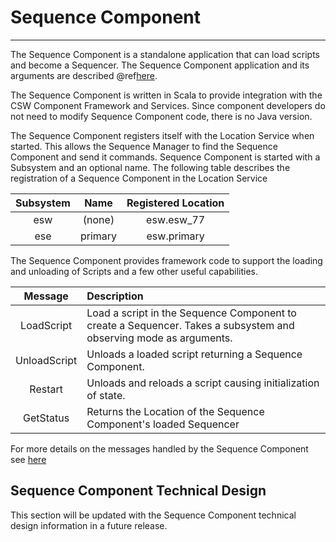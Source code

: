 # Sequence Component

**********

The Sequence Component is a standalone application that can load scripts and become a Sequencer.
The Sequence Component application and its arguments are described @ref[here](../../apps/sequencerapp.md).

The Sequence Component is written in Scala to provide integration with the CSW Component Framework and Services. Since component 
developers do not need to modify Sequence Component code, there is no Java version.

The Sequence Component registers itself with the Location Service when started. This allows the Sequence Manager to 
find the Sequence Component and send it commands. Sequence Component is started with a Subsystem and an optional name.
The following table describes the registration of a Sequence Component in the Location Service

| Subsystem | Name | Registered Location |
|:---------:|:----:|:-------------------:|
| esw | (none) | esw.esw_77 |
| ese | primary |  esw.primary |

The Sequence Component provides framework code to support the loading and unloading of Scripts and a few other 
useful capabilities.

| Message | Description |
|:-------:|:----------|
| LoadScript| Load a script in the Sequence Component to create a Sequencer. Takes a subsystem and observing mode as arguments. |
| UnloadScript|Unloads a loaded script returning a Sequence Component. |
| Restart | Unloads and reloads a script causing initialization of state. |
| GetStatus | Returns the Location of the Sequence Component's loaded Sequencer |

For more details on the messages handled by the Sequence Component see [here]($github.base_url$/esw-ocs/esw-ocs-impl/src/main/scala/esw/ocs/impl/messages/SequenceComponentMsg.scala)


## Sequence Component Technical Design

This section will be updated with the Sequence Component technical design information in a future release.